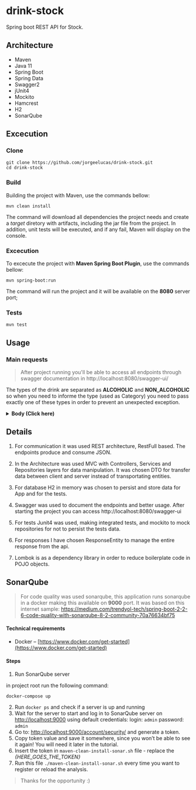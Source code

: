 
# drink-stock

Spring boot REST API for Stock.


## Architecture

* Maven
* Java 11
* Spring Boot
* Spring Data
* Swagger2
* jUnit4
* Mockito
* Hamcrest
* H2
* SonarQube

## Excecution

### Clone

```console
git clone https://github.com/jorgeelucas/drink-stock.git
cd drink-stock
```

### Build

Building the project with Maven, use the commands bellow:

```shell
mvn clean install
```

The command will download all dependencies the project needs and create a *target* diretory with artifacts, including the jar file from the project.
In addition, unit tests will be executed, and if any fail, Maven will display on the console.

### Excecution

To excecute the project with **Maven Spring Boot Plugin**, use the commands bellow:


```shell
mvn spring-boot:run
```

The command will run the project and it will be available on the **8080** server port;


### Tests

```console
mvn test
```

## Usage

### Main requests
> After project running you'll be able to access all endpoints through swagger documentation in http://localhost:8080/swagger-ui/

The types of the drink are separated as **ALCOHOLIC** and **NON_ALCOHOLIC** so when you need to informe the type (used as Category) you need to pass exactly one of these types in order to prevent an unexpected exception.

<details><summary><b>Body (Click here)</b></summary>

1. Book a new drink: **POST**::*/v1/drinks/book*

    ```json
      {
        "drinkName": string,
        "type": "ALCOHOLIC",
        "quantity":Integer,
        "section": {
	        "id": string
	    },
	    "createdby": string
      }
    ```
    
2. For getting the sections id you should get all sections : **GET**::http://localhost:8080/v1/sections

*for more endpoints informations you can use the `stock.postman_collection.json` file located in project root inporting it to postman will help manually testing endpoints*

</details>

## Details


1. For communication it was used REST architecture, RestFull based. The endpoints produce and consume JSON.

2. In the Architecture was used MVC with Controllers, Services and Repositories layers for data manipulation. It was chosen DTO for transfer data between client and server instead of transportating entities.

3. For database H2 in memory was chosen to persist and store data for App and for the tests.

4. Swagger was used to document the endpoints and better usage. After starting the project you can access http://localhost:8080/swagger-ui

5. For tests Junit4 was used, making integrated tests, and mockito to mock repositories for not to persist the tests data.

6. For responses I have chosen ResponseEntity to manage the entire response from the api.

7. Lombok is as a dependency library in order to reduce boilerplate code in POJO objects.

## SonarQube

> For code quality was used sonarqube, this application runs sonarqube in a docker making this available on **9000** port. It was based on this internet sample: https://medium.com/trendyol-tech/spring-boot-2-2-6-code-quality-with-sonarqube-8-2-community-70a76634bf75

#### Technical requirements

- Docker –  [https://www.docker.com/get-started](https://www.docker.com/get-started)

#### Steps
1. Run SonarQube server

in project root run the following command:
 ```console
docker-compose up
```

2. Run `docker ps` and check if a server is up and running
3. Wait for the server to start and log in to SonarQube server on [http://localhost:9000](http://localhost:9000/) using default credentials: login: `admin` password: `admin`
4. Go to: [http://localhost:9000/account/security/](http://localhost:9000/account/security/) and generate a token.
5. Copy token value and save it somewhere, since you won’t be able to see it again! You will need it later in the tutorial.
6. Insert the token in `maven-clean-install-sonar.sh` file - replace the *{HERE_GOES_THE_TOKEN}*
7. Run this file `./maven-clean-install-sonar.sh` every time you want to register or reload the analysis.

>Thanks for the opportunity :)
